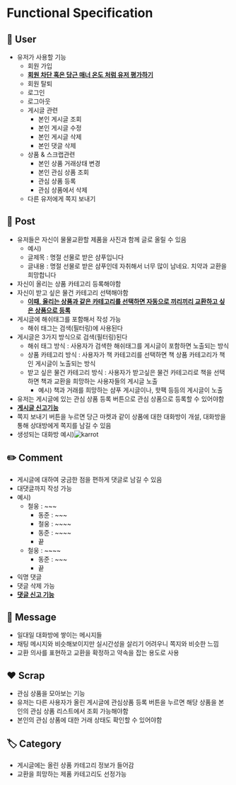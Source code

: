 # Functional Specification

## 👤 User
* 유저가 사용할 기능
  * 회원 가입
  * **<u>회원 차단 혹은 당근 매너 온도 처럼 유저 평가하기</u>**
  * 회원 탈퇴
  * 로그인
  * 로그아웃
  * 게시글 관련
    * 본인 게시글 조회
    * 본인 게시글 수정
    * 본인 게시글 삭제
    * 본인 댓글 삭제
  * 상품 & 스크랩관련
    * 본인 상품 거래상태 변경
    * 본인 관심 상품 조회
    * 관심 상품 등록
    * 관심 상품에서 삭제
  * 다른 유저에게 쪽지 보내기


## 📃 Post
* 유저들은 자신이 물물교환할 제품을 사진과 함께 글로 올릴 수 있음
  * 예시)
  * 글제목 : 명절 선물로 받은 샴푸입니다
  * 글내용 : 명절 선물로 받은 샴푸인데 자취해서 너무 많이 남네요. 치약과 교환을 희망합니다
* 자신이 올리는 상품 카테고리 등록해야함
* 자신이 받고 싶은 물건 카테고리 선택해야함
  * **<u>이때, 올리는 상품과 같은 카테고리를 선택하면 자동으로 끼리끼리 교환하고 싶은 상품으로 등록</u>**
* 게시글에 해쉬태그를 포함해서 작성 가능
  * 해쉬 태그는 검색(필터링)에 사용된다
* 게시글은 3가지 방식으로 검색(필터링)된다
  * 해쉬 태그 방식 : 사용자가 검색한 해쉬태그를 게시글이 포함하면 노출되는 방식
  * 상품 카테고리 방식 : 사용자가 책 카테고리를 선택하면 책 상품 카테고리가 책인 게시글이 노출되는 방식
  * 받고 싶은 물건 카테고리 방식 : 사용자가 받고싶은 물건 카테고리로 책을 선택하면 책과 교환을 희망하는 사용자들의 게시글 노출
    * 예시) 책과 거래를 희망하는 샴푸 게시글이나, 핫팩 등등의 게시글이 노출
* 유저는 게시글에 있는 관심 상품 등록 버튼으로 관심 상품으로 등록할 수 있어야함
* **<u>게시글 신고기능</u>**
* 쪽지 보내기 버튼을 누르면 당근 마켓과 같이 상품에 대한 대화방이 개설, 대화방을 통해 상대방에게 쪽지를 남길 수 있음
* 생성되는 대화방 예시)![karrot](https://user-images.githubusercontent.com/95599193/206489838-36ac9237-b0f3-41b1-81ae-238de714e2a3.jpeg)

## ✏️ Comment
* 게시글에 대하여 궁금한 점을 편하게 댓글로 남길 수 있음
* 대댓글까지 작성 가능
* 예시)
  * 철웅 : ~~~
    * 동준 : ~~~
    * 철웅 : ~~~~
    * 동준 : ~~~~
    * 끝
  * 철웅 : ~~~~
    * 동준 : ~~~
    * 끝
* 익명 댓글
* 댓글 삭제 가능
* **<u>댓글 신고 기능</u>**

## 📨 Message
* 일대일 대화방에 쌓이는 메시지들
* 채팅 메시지와 비슷해보이지만 실시간성을 살리기 어려우니 쪽지와 비슷한 느낌
* 교환 의사를 표현하고 교환을 확정하고 약속을 잡는 용도로 사용

## ❤️ Scrap
* 관심 상품을 모아보는 기능
* 유저는 다른 사용자가 올린 게시글에 관심상품 등록 버튼을 누르면 해당 상품을 본인의 관심 상품 리스트에서 조회 가능해야함
* 본인의 관심 상품에 대한 거래 상태도 확인할 수 있어야함

## 🏷️ Category
* 게시글에는 올린 상품 카테고리 정보가 들어감
* 교환을 희망하는 제품 카테고리도 선정가능



